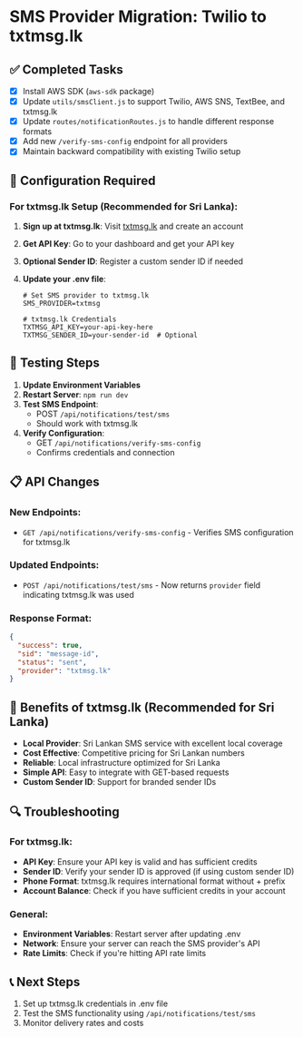 # SMS Provider Migration: Twilio to txtmsg.lk

## ✅ Completed Tasks
- [x] Install AWS SDK (`aws-sdk` package)
- [x] Update `utils/smsClient.js` to support Twilio, AWS SNS, TextBee, and txtmsg.lk
- [x] Update `routes/notificationRoutes.js` to handle different response formats
- [x] Add new `/verify-sms-config` endpoint for all providers
- [x] Maintain backward compatibility with existing Twilio setup

## 🔧 Configuration Required

### For txtmsg.lk Setup (Recommended for Sri Lanka):
1. **Sign up at txtmsg.lk**: Visit [txtmsg.lk](https://txtmsg.lk) and create an account
2. **Get API Key**: Go to your dashboard and get your API key
3. **Optional Sender ID**: Register a custom sender ID if needed

4. **Update your .env file**:
   ```
   # Set SMS provider to txtmsg.lk
   SMS_PROVIDER=txtmsg

   # txtmsg.lk Credentials
   TXTMSG_API_KEY=your-api-key-here
   TXTMSG_SENDER_ID=your-sender-id  # Optional
   ```

## 🧪 Testing Steps

1. **Update Environment Variables**
2. **Restart Server**: `npm run dev`
3. **Test SMS Endpoint**:
   - POST `/api/notifications/test/sms`
   - Should work with txtmsg.lk
4. **Verify Configuration**:
   - GET `/api/notifications/verify-sms-config`
   - Confirms credentials and connection

## 📋 API Changes

### New Endpoints:
- `GET /api/notifications/verify-sms-config` - Verifies SMS configuration for txtmsg.lk

### Updated Endpoints:
- `POST /api/notifications/test/sms` - Now returns `provider` field indicating txtmsg.lk was used

### Response Format:
```json
{
  "success": true,
  "sid": "message-id",
  "status": "sent",
  "provider": "txtmsg.lk"
}
```

## 🚀 Benefits of txtmsg.lk (Recommended for Sri Lanka)

- **Local Provider**: Sri Lankan SMS service with excellent local coverage
- **Cost Effective**: Competitive pricing for Sri Lankan numbers
- **Reliable**: Local infrastructure optimized for Sri Lanka
- **Simple API**: Easy to integrate with GET-based requests
- **Custom Sender ID**: Support for branded sender IDs

## 🔍 Troubleshooting

### For txtmsg.lk:
- **API Key**: Ensure your API key is valid and has sufficient credits
- **Sender ID**: Verify your sender ID is approved (if using custom sender ID)
- **Phone Format**: txtmsg.lk requires international format without + prefix
- **Account Balance**: Check if you have sufficient credits in your account

### General:
- **Environment Variables**: Restart server after updating .env
- **Network**: Ensure your server can reach the SMS provider's API
- **Rate Limits**: Check if you're hitting API rate limits

## 📞 Next Steps

1. Set up txtmsg.lk credentials in .env file
2. Test the SMS functionality using `/api/notifications/test/sms`
3. Monitor delivery rates and costs
